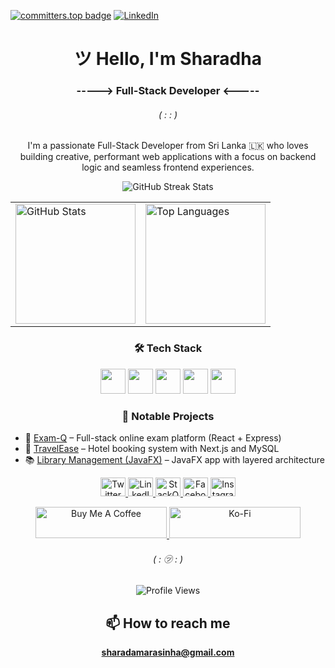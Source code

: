 <!-- Badges -->
[![committers.top badge](https://user-badge.committers.top/sri_lanka/sharada-marasinha.svg)](https://user-badge.committers.top/sri_lanka/sharada-marasinha)
[![LinkedIn](https://img.shields.io/badge/LinkedIn-Profile-blue?logo=linkedin&style=flat)](https://www.linkedin.com/in/sharada-marasinha/)

<!-- Heading -->
<h1 align="center">ツ Hello, I'm Sharadha</h1>
<h3 align="center">-----&gt; Full-Stack Developer &lt;-----</h3>
<h6 align="center">( : : )</h6>

<!-- Intro -->
<p align="center">
  I'm a passionate Full-Stack Developer from Sri Lanka 🇱🇰 who loves building creative, performant web applications with a focus on backend logic and seamless frontend experiences.
</p>

<!-- Stats -->
<p align="center">
  <img src="https://github-readme-streak-stats.herokuapp.com/?user=sharada-marasinha&theme=algolia" alt="GitHub Streak Stats" />
</p>

<table align="center">
  <tr>
    <td>
      <img src="https://github-readme-stats.vercel.app/api?username=sharada-marasinha&show_icons=true&count_private=true&theme=algolia" alt="GitHub Stats" height="192px"/>
    </td>
    <td>
      <img src="https://github-readme-stats.vercel.app/api/top-langs?username=sharada-marasinha&langs_count=10&layout=compact&theme=algolia" alt="Top Languages" height="192px"/>
    </td>
  </tr>
</table>

<!-- Skills -->
<h3 align="center">🛠 Tech Stack</h3>
<p align="center">
  <img src="https://cdn.jsdelivr.net/gh/devicons/devicon/icons/java/java-original.svg" height="40" />
  <img src="https://cdn.jsdelivr.net/gh/devicons/devicon/icons/spring/spring-original.svg" height="40"/>
  <img src="https://cdn.jsdelivr.net/gh/devicons/devicon/icons/angularjs/angularjs-original.svg" height="40" />
  <img src="https://cdn.jsdelivr.net/gh/devicons/devicon/icons/mysql/mysql-original.svg" height="40" />
  <img src="https://cdn.jsdelivr.net/gh/devicons/devicon/icons/javascript/javascript-original.svg" height="40" />
</p>

<!-- Projects -->
<h3 align="center">🚀 Notable Projects</h3>
<p align="center">
  <ul>
    <li>🎯 <a href="https://github.com/sharada-marasinha/Exam-Q">Exam-Q</a> – Full-stack online exam platform (React + Express)</li>
    <li>🏨 <a href="https://github.com/sharada-marasinha/TravelEase">TravelEase</a> – Hotel booking system with Next.js and MySQL</li>
    <li>📚 <a href="https://github.com/sharada-marasinha/LibrarySystemFX">Library Management (JavaFX)</a> – JavaFX app with layered architecture</li>
  </ul>
</p>

<!-- Social Links -->
<p align="center">
  <a href="https://twitter.com/sharadamarasin2" target="_blank">
    <img src="https://raw.githubusercontent.com/rahuldkjain/github-profile-readme-generator/master/src/images/icons/Social/twitter.svg" alt="Twitter" height="30" width="40" />
  </a>
  <a href="https://linkedin.com/in/sharada-marasinha-4a9758170" target="_blank">
    <img src="https://raw.githubusercontent.com/rahuldkjain/github-profile-readme-generator/master/src/images/icons/Social/linked-in-alt.svg" alt="LinkedIn" height="30" width="40" />
  </a>
  <a href="https://stackoverflow.com/users/15007148" target="_blank">
    <img src="https://raw.githubusercontent.com/rahuldkjain/github-profile-readme-generator/master/src/images/icons/Social/stack-overflow.svg" alt="StackOverflow" height="30" width="40" />
  </a>
  <a href="https://fb.com/sharada.marasinha" target="_blank">
    <img src="https://raw.githubusercontent.com/rahuldkjain/github-profile-readme-generator/master/src/images/icons/Social/facebook.svg" alt="Facebook" height="30" width="40" />
  </a>
  <a href="https://instagram.com/sharadamarasinha" target="_blank">
    <img src="https://raw.githubusercontent.com/rahuldkjain/github-profile-readme-generator/master/src/images/icons/Social/instagram.svg" alt="Instagram" height="30" width="40" />
  </a>
</p>

<!-- Support Me -->
<p align="center">
  <a href="https://www.buymeacoffee.com/sharadamarG">
    <img src="https://cdn.buymeacoffee.com/buttons/v2/default-yellow.png" height="50" width="210" alt="Buy Me A Coffee" />
  </a>
  <a href="https://ko-fi.com/sharadamarasinha">
    <img src="https://cdn.ko-fi.com/cdn/kofi3.png?v=3" height="50" width="210" alt="Ko-Fi" />
  </a>
</p>

<!-- Footer -->
<h6 align="center">( : ㋡ : )</h6>
<p align="center">
  <img src="https://komarev.com/ghpvc/?username=sharada-marasinha" alt="Profile Views" />
</p>

<!-- Contact -->
<h2 align="center">📫 How to reach me</h2>
<p align="center"><strong><a href="mailto:sharadamarasinha@gmail.com">sharadamarasinha@gmail.com</a></strong></p>
